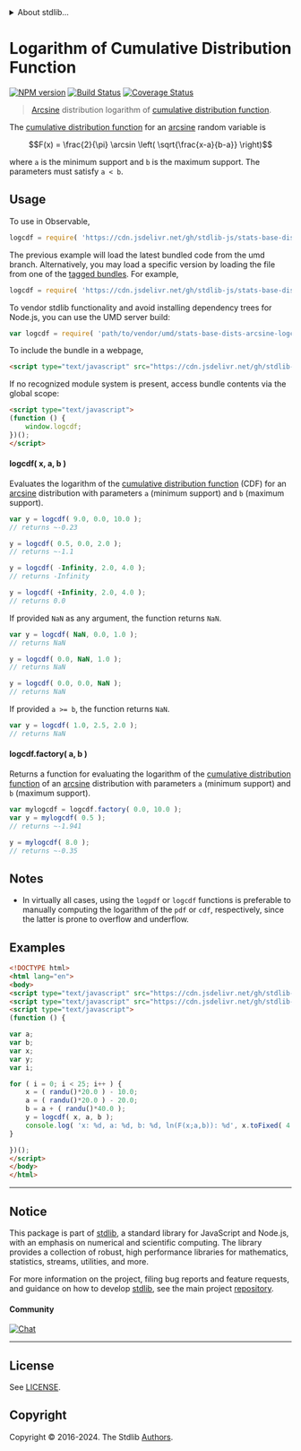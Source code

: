 <!--

@license Apache-2.0

Copyright (c) 2018 The Stdlib Authors.

Licensed under the Apache License, Version 2.0 (the "License");
you may not use this file except in compliance with the License.
You may obtain a copy of the License at

   http://www.apache.org/licenses/LICENSE-2.0

Unless required by applicable law or agreed to in writing, software
distributed under the License is distributed on an "AS IS" BASIS,
WITHOUT WARRANTIES OR CONDITIONS OF ANY KIND, either express or implied.
See the License for the specific language governing permissions and
limitations under the License.

-->


<details>
  <summary>
    About stdlib...
  </summary>
  <p>We believe in a future in which the web is a preferred environment for numerical computation. To help realize this future, we've built stdlib. stdlib is a standard library, with an emphasis on numerical and scientific computation, written in JavaScript (and C) for execution in browsers and in Node.js.</p>
  <p>The library is fully decomposable, being architected in such a way that you can swap out and mix and match APIs and functionality to cater to your exact preferences and use cases.</p>
  <p>When you use stdlib, you can be absolutely certain that you are using the most thorough, rigorous, well-written, studied, documented, tested, measured, and high-quality code out there.</p>
  <p>To join us in bringing numerical computing to the web, get started by checking us out on <a href="https://github.com/stdlib-js/stdlib">GitHub</a>, and please consider <a href="https://opencollective.com/stdlib">financially supporting stdlib</a>. We greatly appreciate your continued support!</p>
</details>

# Logarithm of Cumulative Distribution Function

[![NPM version][npm-image]][npm-url] [![Build Status][test-image]][test-url] [![Coverage Status][coverage-image]][coverage-url] <!-- [![dependencies][dependencies-image]][dependencies-url] -->

> [Arcsine][arcsine-distribution] distribution logarithm of [cumulative distribution function][cdf].

<section class="intro">

The [cumulative distribution function][cdf] for an [arcsine][arcsine-distribution] random variable is

<!-- <equation class="equation" label="eq:arcsine_cdf" align="center" raw="F(x) = \frac{2}{\pi} \arcsin \left( \sqrt{\frac{x-a}{b-a}} \right)" alt="Cumulative distribution function for an arcsine distribution."> -->

```math
F(x) = \frac{2}{\pi} \arcsin \left( \sqrt{\frac{x-a}{b-a}} \right)
```

<!-- <div class="equation" align="center" data-raw-text="F(x) = \frac{2}{\pi} \arcsin \left( \sqrt{\frac{x-a}{b-a}} \right)" data-equation="eq:arcsine_cdf">
    <img src="https://cdn.jsdelivr.net/gh/stdlib-js/stdlib@51534079fef45e990850102147e8945fb023d1d0/lib/node_modules/@stdlib/stats/base/dists/arcsine/logcdf/docs/img/equation_arcsine_cdf.svg" alt="Cumulative distribution function for an arcsine distribution.">
    <br>
</div> -->

<!-- </equation> -->

where `a` is the minimum support and `b` is the maximum support. The parameters must satisfy `a < b`.

</section>

<!-- /.intro -->



<section class="usage">

## Usage

To use in Observable,

```javascript
logcdf = require( 'https://cdn.jsdelivr.net/gh/stdlib-js/stats-base-dists-arcsine-logcdf@umd/browser.js' )
```
The previous example will load the latest bundled code from the umd branch. Alternatively, you may load a specific version by loading the file from one of the [tagged bundles](https://github.com/stdlib-js/stats-base-dists-arcsine-logcdf/tags). For example,

```javascript
logcdf = require( 'https://cdn.jsdelivr.net/gh/stdlib-js/stats-base-dists-arcsine-logcdf@v0.2.0-umd/browser.js' )
```

To vendor stdlib functionality and avoid installing dependency trees for Node.js, you can use the UMD server build:

```javascript
var logcdf = require( 'path/to/vendor/umd/stats-base-dists-arcsine-logcdf/index.js' )
```

To include the bundle in a webpage,

```html
<script type="text/javascript" src="https://cdn.jsdelivr.net/gh/stdlib-js/stats-base-dists-arcsine-logcdf@umd/browser.js"></script>
```

If no recognized module system is present, access bundle contents via the global scope:

```html
<script type="text/javascript">
(function () {
    window.logcdf;
})();
</script>
```

#### logcdf( x, a, b )

Evaluates the logarithm of the [cumulative distribution function][cdf] (CDF) for an [arcsine][arcsine-distribution] distribution with parameters `a` (minimum support) and `b` (maximum support).

```javascript
var y = logcdf( 9.0, 0.0, 10.0 );
// returns ~-0.23

y = logcdf( 0.5, 0.0, 2.0 );
// returns ~-1.1

y = logcdf( -Infinity, 2.0, 4.0 );
// returns -Infinity

y = logcdf( +Infinity, 2.0, 4.0 );
// returns 0.0
```

If provided `NaN` as any argument, the function returns `NaN`.

```javascript
var y = logcdf( NaN, 0.0, 1.0 );
// returns NaN

y = logcdf( 0.0, NaN, 1.0 );
// returns NaN

y = logcdf( 0.0, 0.0, NaN );
// returns NaN
```

If provided `a >= b`, the function returns `NaN`.

```javascript
var y = logcdf( 1.0, 2.5, 2.0 );
// returns NaN
```

#### logcdf.factory( a, b )

Returns a function for evaluating the logarithm of the [cumulative distribution function][cdf] of an [arcsine][arcsine-distribution] distribution with parameters `a` (minimum support) and `b` (maximum support).

```javascript
var mylogcdf = logcdf.factory( 0.0, 10.0 );
var y = mylogcdf( 0.5 );
// returns ~-1.941

y = mylogcdf( 8.0 );
// returns ~-0.35
```

</section>

<!-- /.usage -->

<section class="notes">

## Notes

-   In virtually all cases, using the `logpdf` or `logcdf` functions is preferable to manually computing the logarithm of the `pdf` or `cdf`, respectively, since the latter is prone to overflow and underflow.

</section>

<!-- /.notes -->

<section class="examples">

## Examples

<!-- eslint no-undef: "error" -->

```html
<!DOCTYPE html>
<html lang="en">
<body>
<script type="text/javascript" src="https://cdn.jsdelivr.net/gh/stdlib-js/random-base-randu@umd/browser.js"></script>
<script type="text/javascript" src="https://cdn.jsdelivr.net/gh/stdlib-js/stats-base-dists-arcsine-logcdf@umd/browser.js"></script>
<script type="text/javascript">
(function () {

var a;
var b;
var x;
var y;
var i;

for ( i = 0; i < 25; i++ ) {
    x = ( randu()*20.0 ) - 10.0;
    a = ( randu()*20.0 ) - 20.0;
    b = a + ( randu()*40.0 );
    y = logcdf( x, a, b );
    console.log( 'x: %d, a: %d, b: %d, ln(F(x;a,b)): %d', x.toFixed( 4 ), a.toFixed( 4 ), b.toFixed( 4 ), y.toFixed( 4 ) );
}

})();
</script>
</body>
</html>
```

</section>

<!-- /.examples -->

<!-- Section for related `stdlib` packages. Do not manually edit this section, as it is automatically populated. -->

<section class="related">

</section>

<!-- /.related -->

<!-- Section for all links. Make sure to keep an empty line after the `section` element and another before the `/section` close. -->


<section class="main-repo" >

* * *

## Notice

This package is part of [stdlib][stdlib], a standard library for JavaScript and Node.js, with an emphasis on numerical and scientific computing. The library provides a collection of robust, high performance libraries for mathematics, statistics, streams, utilities, and more.

For more information on the project, filing bug reports and feature requests, and guidance on how to develop [stdlib][stdlib], see the main project [repository][stdlib].

#### Community

[![Chat][chat-image]][chat-url]

---

## License

See [LICENSE][stdlib-license].


## Copyright

Copyright &copy; 2016-2024. The Stdlib [Authors][stdlib-authors].

</section>

<!-- /.stdlib -->

<!-- Section for all links. Make sure to keep an empty line after the `section` element and another before the `/section` close. -->

<section class="links">

[npm-image]: http://img.shields.io/npm/v/@stdlib/stats-base-dists-arcsine-logcdf.svg
[npm-url]: https://npmjs.org/package/@stdlib/stats-base-dists-arcsine-logcdf

[test-image]: https://github.com/stdlib-js/stats-base-dists-arcsine-logcdf/actions/workflows/test.yml/badge.svg?branch=v0.2.0
[test-url]: https://github.com/stdlib-js/stats-base-dists-arcsine-logcdf/actions/workflows/test.yml?query=branch:v0.2.0

[coverage-image]: https://img.shields.io/codecov/c/github/stdlib-js/stats-base-dists-arcsine-logcdf/main.svg
[coverage-url]: https://codecov.io/github/stdlib-js/stats-base-dists-arcsine-logcdf?branch=main

<!--

[dependencies-image]: https://img.shields.io/david/stdlib-js/stats-base-dists-arcsine-logcdf.svg
[dependencies-url]: https://david-dm.org/stdlib-js/stats-base-dists-arcsine-logcdf/main

-->

[chat-image]: https://img.shields.io/gitter/room/stdlib-js/stdlib.svg
[chat-url]: https://app.gitter.im/#/room/#stdlib-js_stdlib:gitter.im

[stdlib]: https://github.com/stdlib-js/stdlib

[stdlib-authors]: https://github.com/stdlib-js/stdlib/graphs/contributors

[umd]: https://github.com/umdjs/umd
[es-module]: https://developer.mozilla.org/en-US/docs/Web/JavaScript/Guide/Modules

[deno-url]: https://github.com/stdlib-js/stats-base-dists-arcsine-logcdf/tree/deno
[deno-readme]: https://github.com/stdlib-js/stats-base-dists-arcsine-logcdf/blob/deno/README.md
[umd-url]: https://github.com/stdlib-js/stats-base-dists-arcsine-logcdf/tree/umd
[umd-readme]: https://github.com/stdlib-js/stats-base-dists-arcsine-logcdf/blob/umd/README.md
[esm-url]: https://github.com/stdlib-js/stats-base-dists-arcsine-logcdf/tree/esm
[esm-readme]: https://github.com/stdlib-js/stats-base-dists-arcsine-logcdf/blob/esm/README.md
[branches-url]: https://github.com/stdlib-js/stats-base-dists-arcsine-logcdf/blob/main/branches.md

[stdlib-license]: https://raw.githubusercontent.com/stdlib-js/stats-base-dists-arcsine-logcdf/main/LICENSE

[cdf]: https://en.wikipedia.org/wiki/Cumulative_distribution_function

[arcsine-distribution]: https://en.wikipedia.org/wiki/Arcsine_distribution

</section>

<!-- /.links -->
